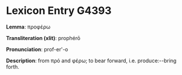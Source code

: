 # Lexicon Entry G4393

**Lemma**: προφέρω

**Transliteration (xlit)**: prophérō

**Pronunciation**: prof-er'-o

**Description**:
from πρό and φέρω; to bear forward, i.e. produce:--bring forth.
